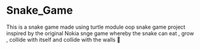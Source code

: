 # Snake_Game
This is a snake game made using turtle module
oop snake game project inspired by the original Nokia snge game whereby the snake can eat , grow , collide with itself and collide with the walls
🐍
